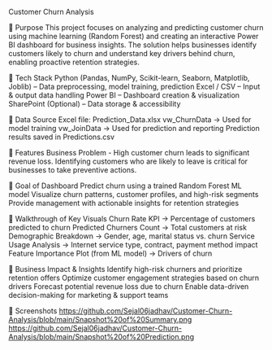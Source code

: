 Customer Churn Analysis

🔹 Purpose 
This project focuses on analyzing and predicting customer churn using machine learning (Random Forest) and creating an interactive Power BI dashboard for business insights. The solution helps businesses identify customers likely to churn and understand key drivers behind churn, enabling proactive retention strategies.

🔹 Tech Stack
Python (Pandas, NumPy, Scikit-learn, Seaborn, Matplotlib, Joblib) – Data preprocessing, model training, prediction
Excel / CSV – Input & output data handling
Power BI – Dashboard creation & visualization
SharePoint (Optional) – Data storage & accessibility

🔹 Data Source
Excel file: Prediction_Data.xlsx
vw_ChurnData → Used for model training
vw_JoinData → Used for prediction and reporting
Prediction results saved in Predictions.csv

🔹 Features
Business Problem - High customer churn leads to significant revenue loss. Identifying customers who are likely to leave is critical for businesses to take preventive actions.

🔹 Goal of Dashboard
Predict churn using a trained Random Forest ML model
Visualize churn patterns, customer profiles, and high-risk segments
Provide management with actionable insights for retention strategies

🔹 Walkthrough of Key Visuals
Churn Rate KPI → Percentage of customers predicted to churn
Predicted Churners Count → Total customers at risk
Demographic Breakdown → Gender, age, marital status vs. churn
Service Usage Analysis → Internet service type, contract, payment method impact
Feature Importance Plot (from ML model) → Drivers of churn

🔹 Business Impact & Insights
Identify high-risk churners and prioritize retention offers
Optimize customer engagement strategies based on churn drivers
Forecast potential revenue loss due to churn
Enable data-driven decision-making for marketing & support teams

🔹 Screenshots 
https://github.com/Sejal06jadhav/Customer-Churn-Analysis/blob/main/Snapshot%20of%20Summary.png
https://github.com/Sejal06jadhav/Customer-Churn-Analysis/blob/main/Snapshot%20of%20Prediction.png
